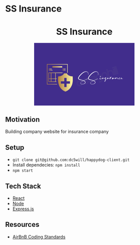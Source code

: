 # SS Insurance
<h1 align="center">SS Insurance</h1>

<p align="center">
    <img src="src/images/placeholder_logo.png" alt="Temp Logo" width="320">
</p>

## Motivation

Building company website for insurance company

## Setup
- `git clone git@github.com:dc5will/happydog-client.git`
- Install dependecies: `npm install`
- `npm start`

## Tech Stack
- [React](https://github.com/facebook/react)
- [Node](https://github.com/nodejs/node)
- [Express.js](https://github.com/expressjs/express)

## Resources
- [AirBnB Coding Standards](https://github.com/airbnb/javascript)